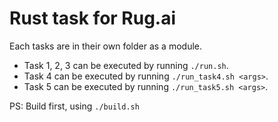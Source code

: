 # Rust task for Rug.ai

Each tasks are in their own folder as a module. 

- Task 1, 2, 3 can be executed by running `./run.sh`. 
- Task 4 can be executed by running `./run_task4.sh <args>`. 
- Task 5 can be executed by running `./run_task5.sh <args>`.


PS: Build first, using `./build.sh`